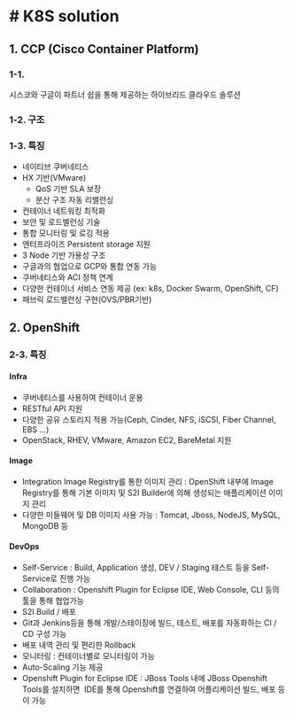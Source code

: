# # K8S solution

## 1. CCP (Cisco Container Platform)

### 1-1. 

시스코와 구글이 파트너 쉽을 통해 제공하는 하이브리드 클라우드 솔루션

### 1-2. 구조

### 1-3. 특징

- 네이티브 쿠버네티스
- HX 기반(VMware)
  - QoS 기반 SLA 보장
  - 분산 구조 자동 리밸런싱
- 컨테이너 네트워킹 최적화
- 보안 및 로드밸런싱 기술
- 통합 모니터링 및 로깅 적용
- 엔터프라이즈 Persistent storage 지원
- 3 Node 기반 가용성 구조
- 구글과의 협업으로 GCP와 통합 연동 가능
- 쿠버네티스와 ACI 정책 연계
- 다양한 컨테이너 서비스 연동 제공 (ex: k8s, Docker Swarm, OpenShift, CF)
- 패브릭 로드밸런싱 구현(OVS/PBR기반)



## 2. OpenShift

### 2-3. 특징

#### Infra

- 쿠버네티스를 사용하여 컨테이너 운용
- RESTful API 지원
- 다양한 공유 스토리지 적용 가능(Ceph, Cinder, NFS, iSCSI, Fiber Channel, EBS ...)
- OpenStack, RHEV, VMware, Amazon EC2, BareMetal 지원

#### Image

- Integration Image Registry를 통한 이미지 관리 : OpenShift 내부에 Image Registry를 통해 기본 이미지 및 S2I Builder에 의해 생성되는 애플리케이션 이미지 관리
- 다양한 미들웨어 및 DB 이미지 사용 가능 : Tomcat, Jboss, NodeJS, MySQL, MongoDB 등

#### DevOps

- Self-Service : Build, Application 생성, DEV / Staging 테스트 등을 Self-Service로 진행 가능
- Collaboration : Openshift Plugin for Eclipse IDE, Web Console, CLI 등의 툴을 통해 협업가능 
- S2I Build / 배포 
- Git과 Jenkins등을 통해 개발/스테이징에 빌드, 테스트, 배포를 자동화하는 CI / CD 구성 가능
- 배포 내역 관리 및 편리한 Rollback
- 모니터링 : 컨테이너별로 모니터링이 가능
- Auto-Scaling 기능 제공
- Openshift Plugin for Eclipse IDE : JBoss Tools 내에 JBoss Openshift Tools를 설치하면  IDE를 통해 Openshift를 연결하여 어플리케이션 빌드, 배포 등이 가능

